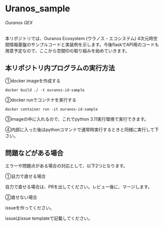 # Uranos_sample

###### Ouranos GEX

本リポジトリでは、Ouranos Ecosystem (ウラノス・エコシステム) 4次元時空間情報基盤のサンプルコードと実装例を示します。今後flaskでAPI用のコードも用意予定なので、ここから空間IDの取り組みを始めていきます。



## 本リポジトリ内プログラムの実行方法

①docker imageを作成する

```
docker build ./ -t ouranos-id-sample
```

②docker runでコンテナを実行する

```
docker container run -it ouranos-id-sample
```

③imageの中に入れるので、これでpython 3.11実行環境で実行できます。

④内部に入った後はpythonコマンドで通常時実行するときと同様に実行して下さい。



## 問題などがある場合

エラーや問題点がある場合の対応として、以下2つとなります。

①自力で直せる場合

自力で直せる場合は、PRを出してください。レビュー後に、マージします。



②直せない場合

issueを作ってください。

issueはissue templateで記載してください。

